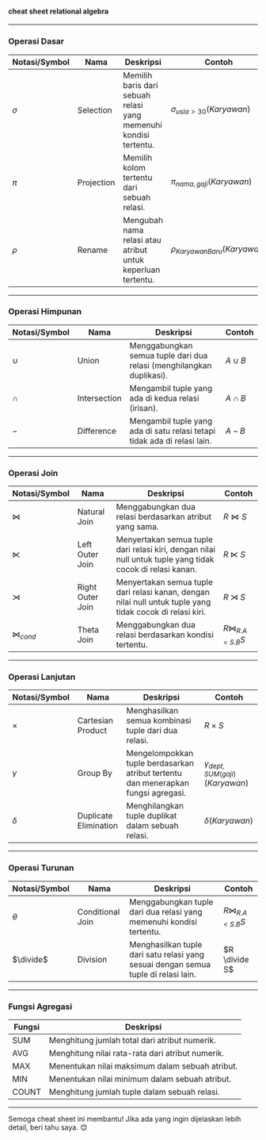 #### cheat sheet relational algebra

---

### **Operasi Dasar**
| Notasi/Symbol   | Nama             | Deskripsi                                                                                             | Contoh                              |
|------------------|------------------|-------------------------------------------------------------------------------------------------------|-------------------------------------|
| $\sigma$         | Selection        | Memilih baris dari sebuah relasi yang memenuhi kondisi tertentu.                                       | $\sigma_{usia > 30}(Karyawan)$     |
| $\pi$            | Projection       | Memilih kolom tertentu dari sebuah relasi.                                                            | $\pi_{nama, gaji}(Karyawan)$       |
| $\rho$           | Rename           | Mengubah nama relasi atau atribut untuk keperluan tertentu.                                           | $\rho_{KaryawanBaru}(Karyawan)$    |

---

### **Operasi Himpunan**
| Notasi/Symbol   | Nama             | Deskripsi                                                                                             | Contoh                              |
|------------------|------------------|-------------------------------------------------------------------------------------------------------|-------------------------------------|
| $\cup$           | Union            | Menggabungkan semua tuple dari dua relasi (menghilangkan duplikasi).                                  | $A \cup B$                         |
| $\cap$           | Intersection     | Mengambil tuple yang ada di kedua relasi (irisan).                                                    | $A \cap B$                         |
| $-$              | Difference       | Mengambil tuple yang ada di satu relasi tetapi tidak ada di relasi lain.                              | $A - B$                            |

---

### **Operasi Join**
| Notasi/Symbol       | Nama                | Deskripsi                                                                                             | Contoh                              |
|----------------------|---------------------|-------------------------------------------------------------------------------------------------------|-------------------------------------|
| $\bowtie$            | Natural Join        | Menggabungkan dua relasi berdasarkan atribut yang sama.                                               | $R \bowtie S$                      |
| $\ltimes$            | Left Outer Join     | Menyertakan semua tuple dari relasi kiri, dengan nilai null untuk tuple yang tidak cocok di relasi kanan. | $R \ltimes S$                      |
| $\rtimes$            | Right Outer Join    | Menyertakan semua tuple dari relasi kanan, dengan nilai null untuk tuple yang tidak cocok di relasi kiri. | $R \rtimes S$                      |
| $\bowtie_{cond}$     | Theta Join          | Menggabungkan dua relasi berdasarkan kondisi tertentu.                                                | $R \bowtie_{R.A = S.B} S$          |

---

### **Operasi Lanjutan**
| Notasi/Symbol   | Nama                 | Deskripsi                                                                                             | Contoh                              |
|------------------|----------------------|-------------------------------------------------------------------------------------------------------|-------------------------------------|
| $\times$         | Cartesian Product    | Menghasilkan semua kombinasi tuple dari dua relasi.                                                  | $R \times S$                       |
| $\gamma$         | Group By            | Mengelompokkan tuple berdasarkan atribut tertentu dan menerapkan fungsi agregasi.                     | $\gamma_{dept, SUM(gaji)}(Karyawan)$ |
| $\delta$         | Duplicate Elimination | Menghilangkan tuple duplikat dalam sebuah relasi.                                                     | $\delta(Karyawan)$                 |

---

### **Operasi Turunan**
| Notasi/Symbol   | Nama                 | Deskripsi                                                                                             | Contoh                              |
|------------------|----------------------|-------------------------------------------------------------------------------------------------------|-------------------------------------|
| $\theta$         | Conditional Join     | Menggabungkan tuple dari dua relasi yang memenuhi kondisi tertentu.                                   | $R \bowtie_{R.A < S.B} S$          |
| $\divide$        | Division             | Menghasilkan tuple dari satu relasi yang sesuai dengan semua tuple di relasi lain.                   | $R \divide S$                      |

---

### **Fungsi Agregasi**
| Fungsi  | Deskripsi                                                                                                   |
|---------|------------------------------------------------------------------------------------------------------------|
| SUM     | Menghitung jumlah total dari atribut numerik.                                                               |
| AVG     | Menghitung nilai rata-rata dari atribut numerik.                                                            |
| MAX     | Menentukan nilai maksimum dalam sebuah atribut.                                                             |
| MIN     | Menentukan nilai minimum dalam sebuah atribut.                                                              |
| COUNT   | Menghitung jumlah tuple dalam sebuah relasi.                                                                |

---

Semoga cheat sheet ini membantu! Jika ada yang ingin dijelaskan lebih detail, beri tahu saya. 😊
